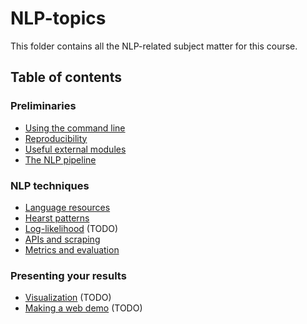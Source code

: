 # NLP-topics

This folder contains all the NLP-related subject matter for this course.

## Table of contents

### Preliminaries

* [Using the command line](./commandline.md)
* [Reproducibility](./reproducibility.md)
* [Useful external modules](./useful_external_modules.md)
* [The NLP pipeline](./NLP_pipeline.md)

### NLP techniques

* [Language resources](./resources.md)
* [Hearst patterns](./hearstpatterns.md)
* [Log-likelihood](./loglikelihood.md) (TODO)
* [APIs and scraping](apis.md)
* [Metrics and evaluation](./metrics.md)

### Presenting your results

* [Visualization](./visualization.md) (TODO)
* [Making a web demo](./python-and-the-browser.md) (TODO)
